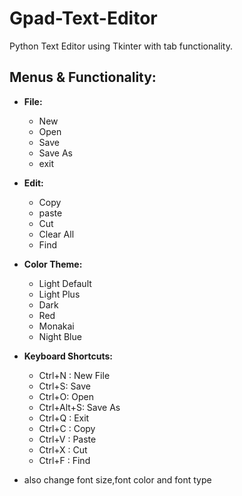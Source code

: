 # Gpad-Text-Editor
Python Text Editor using Tkinter with tab functionality.

## Menus & Functionality:
 - **File:**
   * New
   * Open
   * Save
   * Save As
   * exit
   
 - **Edit:**
   * Copy
   * paste
   * Cut
   * Clear All
   * Find
   
 - **Color Theme:**
   * Light Default
   * Light Plus
   * Dark
   * Red
   * Monakai
   * Night Blue
   
 - **Keyboard Shortcuts:**
   * Ctrl+N : New File
   * Ctrl+S: Save
   * Ctrl+O: Open
   * Ctrl+Alt+S: Save As
   * Ctrl+Q : Exit
   * Ctrl+C : Copy
   * Ctrl+V : Paste
   * Ctrl+X : Cut
   * Ctrl+F : Find
  - also change font size,font color and font type
